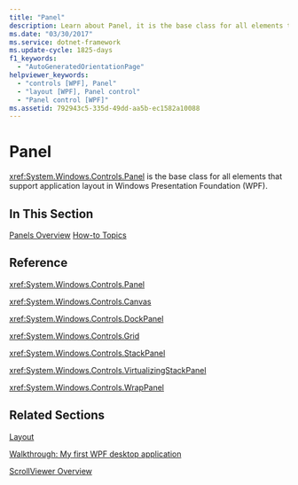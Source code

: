 ```yaml
---
title: "Panel"
description: Learn about Panel, it is the base class for all elements that support application layout in Windows Presentation Foundation (WPF).
ms.date: "03/30/2017"
ms.service: dotnet-framework
ms.update-cycle: 1825-days
f1_keywords:
  - "AutoGeneratedOrientationPage"
helpviewer_keywords:
  - "controls [WPF], Panel"
  - "layout [WPF], Panel control"
  - "Panel control [WPF]"
ms.assetid: 792943c5-335d-49dd-aa5b-ec1582a10088
---
```

# Panel

<xref:System.Windows.Controls.Panel> is the base class for all elements that support application layout in Windows Presentation Foundation (WPF).

## In This Section

[Panels Overview](panels-overview.md)
[How-to Topics](panel-how-to-topics.md)

## Reference

<xref:System.Windows.Controls.Panel>

<xref:System.Windows.Controls.Canvas>

<xref:System.Windows.Controls.DockPanel>

<xref:System.Windows.Controls.Grid>

<xref:System.Windows.Controls.StackPanel>

<xref:System.Windows.Controls.VirtualizingStackPanel>

<xref:System.Windows.Controls.WrapPanel>

## Related Sections

[Layout](../advanced/layout.md)

[Walkthrough: My first WPF desktop application](../get-started/walkthrough-my-first-wpf-desktop-application.md)

[ScrollViewer Overview](scrollviewer-overview.md)
